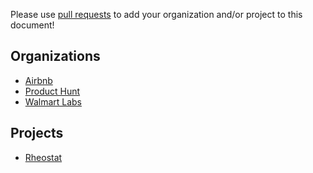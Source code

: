 Please use [pull requests](https://github.com/airbnb/enzyme/pull/new/master) to add your organization and/or project to this document!

Organizations
----------
 - [Airbnb](https://github.com/airbnb)
 - [Product Hunt](https://github.com/producthunt)
 - [Walmart Labs](https://github.com/walmartlabs)

Projects
----------
 - [Rheostat](https://github.com/airbnb/rheostat)
